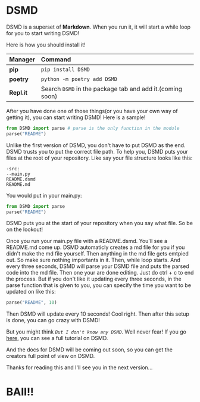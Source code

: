 # DSMD

DSMD is a superset of **Markdown**. When you run it, it will start a while loop for you to start writing DSMD! 

Here is how you should install it!

|Manager          |Command                                       |
|:----------------|:---------------------------------------------|
|**pip**          |`pip install DSMD`                          |
|**poetry**       |`python -m poetry add DSMD`                 |
|**Repl.it**      |Search `DSMD` in the package tab and add it.(coming soon)|     |

After you have done one of those things(or you have your own way of getting it), you can start writing DSMD! Here is a sample!

``` python
from DSMD import parse # parse is the only function in the module
parse("README")
```
Unlike the first version of DSMD, you don't have to put DSMD as the end. DSMD trusts you to put the correct file path. To help you, DSMD puts your files at the root of your repository. Like say your file structure looks like this:
```
-src:
--main.py 
README.dsmd 
README.md 

```

You would put in your main.py:
``` python
from DSMD import parse 
parse("README")
```
DSMD puts you at the start of your repository when you say what file. So be on the lookout!

Once you run your main.py file with a README.dsmd. You'll see a README.md come up. DSMD automaticly creates a md file for you if you didn't make the md file yourself. Then anything in the md file gets emtpied out. So make sure nothing importants in it. Then, while loop starts. And every three seconds, DSMD will parse your DSMD file and puts the parsed code into the md file. Then one your are done editing. Just do ctrl + c to end the process. But if you don't like it updating every three seconds, in the parse function that is given to you, you can specify the time you want to be updated on like this:
``` python
parse("README", 10)
```
Then DSMD will update every 10 seconds! Cool right. Then after this setup is done, you can go crazy with DSMD! 

But you might think *`But I don't know any DSMD`*. Well never fear! If you go [here](https://github.com/whippingdot/Language-Tutorials/tree/main/DSMD), you can see a full tutorial on DSMD.

And the docs for DSMD will be coming out soon, so you can get the creators full point of view on DSMD.

Thanks for reading this and I'll see you in the next version...

# BAII!!


